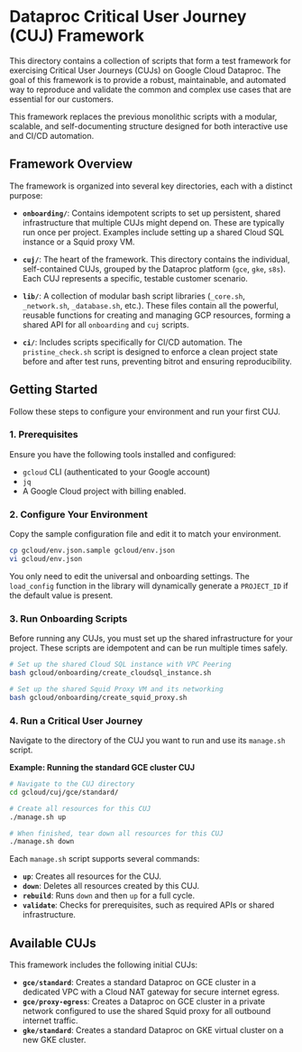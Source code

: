 <!--

Copyright 2021 Google LLC and contributors

Licensed under the Apache License, Version 2.0 (the "License");
you may not use this file except in compliance with the License.
You may obtain a copy of the License at

     http://www.apache.org/licenses/LICENSE-2.0

Unless required by applicable law or agreed to in writing, software
distributed under the License is distributed on an "AS-IS" BASIS,
WITHOUT WARRANTIES OR CONDITIONS OF ANY KIND, either express or implied.
See the License for the specific language governing permissions and
limitations under the License.

-->

# Dataproc Critical User Journey (CUJ) Framework

This directory contains a collection of scripts that form a test framework for exercising Critical User Journeys (CUJs) on Google Cloud Dataproc. The goal of this framework is to provide a robust, maintainable, and automated way to reproduce and validate the common and complex use cases that are essential for our customers.

This framework replaces the previous monolithic scripts with a modular, scalable, and self-documenting structure designed for both interactive use and CI/CD automation.

## Framework Overview

The framework is organized into several key directories, each with a distinct purpose:

* **`onboarding/`**: Contains idempotent scripts to set up persistent, shared infrastructure that multiple CUJs might depend on. These are typically run once per project. Examples include setting up a shared Cloud SQL instance or a Squid proxy VM.

* **`cuj/`**: The heart of the framework. This directory contains the individual, self-contained CUJs, grouped by the Dataproc platform (`gce`, `gke`, `s8s`). Each CUJ represents a specific, testable customer scenario.

* **`lib/`**: A collection of modular bash script libraries (`_core.sh`, `_network.sh`, `_database.sh`, etc.). These files contain all the powerful, reusable functions for creating and managing GCP resources, forming a shared API for all `onboarding` and `cuj` scripts.

* **`ci/`**: Includes scripts specifically for CI/CD automation. The `pristine_check.sh` script is designed to enforce a clean project state before and after test runs, preventing bitrot and ensuring reproducibility.

## Getting Started

Follow these steps to configure your environment and run your first CUJ.

### 1. Prerequisites

Ensure you have the following tools installed and configured:
* `gcloud` CLI (authenticated to your Google account)
* `jq`
* A Google Cloud project with billing enabled.

### 2. Configure Your Environment

Copy the sample configuration file and edit it to match your environment.

```bash
cp gcloud/env.json.sample gcloud/env.json
vi gcloud/env.json
```

You only need to edit the universal and onboarding settings. The `load_config` function in the library will dynamically generate a `PROJECT_ID` if the default value is present.

### 3. Run Onboarding Scripts

Before running any CUJs, you must set up the shared infrastructure for your project. These scripts are idempotent and can be run multiple times safely.

```bash
# Set up the shared Cloud SQL instance with VPC Peering
bash gcloud/onboarding/create_cloudsql_instance.sh

# Set up the shared Squid Proxy VM and its networking
bash gcloud/onboarding/create_squid_proxy.sh
```

### 4. Run a Critical User Journey

Navigate to the directory of the CUJ you want to run and use its `manage.sh` script.

**Example: Running the standard GCE cluster CUJ**

```bash
# Navigate to the CUJ directory
cd gcloud/cuj/gce/standard/

# Create all resources for this CUJ
./manage.sh up

# When finished, tear down all resources for this CUJ
./manage.sh down
```

Each `manage.sh` script supports several commands:
* **`up`**: Creates all resources for the CUJ.
* **`down`**: Deletes all resources created by this CUJ.
* **`rebuild`**: Runs `down` and then `up` for a full cycle.
* **`validate`**: Checks for prerequisites, such as required APIs or shared infrastructure.

## Available CUJs

This framework includes the following initial CUJs:

* **`gce/standard`**: Creates a standard Dataproc on GCE cluster in a dedicated VPC with a Cloud NAT gateway for secure internet egress.
* **`gce/proxy-egress`**: Creates a Dataproc on GCE cluster in a private network configured to use the shared Squid proxy for all outbound internet traffic.
* **`gke/standard`**: Creates a standard Dataproc on GKE virtual cluster on a new GKE cluster.
